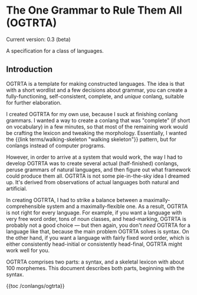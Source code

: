 <style>:root {--body-width: 80em}</style>

# The One Grammar to Rule Them All (OGTRTA)

Current version: 0.3 (beta)

A specification for a class of languages.

## Introduction

OGTRTA is a template for making constructed languages. The idea is that with a short wordlist and a few decisions about grammar, you can create a fully-functioning, self-consistent, complete, and _unique_ conlang, suitable for further elaboration.

I created OGTRTA for my own use, because I suck at finishing conlang grammars. I wanted a way to create a conlang that was "complete" (if short on vocabulary) in a few minutes, so that most of the remaining work would be crafting the lexicon and tweaking the morphology. Essentially, I wanted the {{link terms/walking-skeleton "walking skeleton"}} pattern, but for conlangs instead of computer programs.

However, in order to arrive at a system that would work, the way I had to develop OGTRTA was to create several actual (half-finished) conlangs, peruse grammars of natural languages, and then figure out what framework could produce them all. OGTRTA is not some pie-in-the-sky idea I dreamed up. It's derived from observations of actual languages both natural and artificial.

In creating OGTRTA, I had to strike a balance between a maximally-comprehensible system and a maximally-flexible one. As a result,
OGTRTA is not right for every language. For example, if you want a language with very free word order, tons of noun classes, and head-marking, OGTRTA is probably not a good choice — but then again, you don't _need_ OGTRTA for a language like that, because the main problem OGTRTA solves is syntax. On the other hand, if you want a language with fairly fixed word order, which is either consistently head-initial or consistently head-final, OGTRTA might work well for you.

OGTRTA comprises two parts: a syntax, and a skeletal lexicon with about 100 morphemes. This document describes both parts, beginning with the syntax.

{{toc /conlangs/ogtrta}}

<!--
Sections of the Verdurian reference grammar
-------------------------------------------
Phonology                    out of scope
Consonants                   out of scope
Vowels                       out of scope
Phonotactics                 out of scope
Syllabification              out of scope
Stress                       out of scope
The Alphabet                 out of scope
Diacritics                   out of scope
Capitalization rules         out of scope
Punctuation                  out of scope
Morphology                   -
Verbal morphology            -
Infinitive                   DONE
Person/number endings        DONE
Tensed forms                 DONE
Full examples                -
Irregularities               out of scope
Present tense                DONE
Past and past anterior tense DONE
Future tense                 DONE
Conditional                  DONE
Imperative                   DONE
The classical imperative     DONE
Participles                  DONE
Nominal morphology           -
Cases                        out of scope
Masculine declension         -
Feminine declensions         -
Poetic accusative            -
Final stress                 -
Irregularities               -
Adjectives                   DONE
Articles                     DONE
Personal pronouns            DONE
Relative and interrogative pronouns DONE
Derivational morphology      -
Nominalizations              DONE
Adjectivizations             DONE
Verbalizations               DONE
Compounds                    out of scope
Preposition + verb           -
Two-word compounds           -
Sound patterns               -
Gender adjustment            -
Diminutives and augmentatives -
Parts of speech: User manual -
The verbal system            -
Time                         -
Aspect                       -
Dénuo (habitual)             TODO
Siča (progressive)           TODO
Núnece (closeness to present) TODO
Ya, yatá (completive)        TODO
Za (inceptive)               TODO
The conditional              TODO
Infinitive                   DONE
Participles                  DONE
Past and present             DONE
One who does                 TODO
Gerund                       DONE
Reflexives                   TODO
Valence                      DONE
Reducing valence             DONE
Increasing valence           DONE
Pitfalls                     -
Ditransitives                -
All about nouns              -
Nominative                   -
Accusative                   -
Dative                       -
The dative of relation       -
Genitive                     DONE
Partitive                    -
With locations               TODO
NP order                     -
Nouns on nouns               TODO
Gender mismatches            -
Anaphora                     TODO
Personal pronouns            DONE
Subject position             -
Predicates                   TODO
Object position              -
Pronominal gender            -
Reflexives                   TODO
Each other                   TODO
Impersonal tu                TODO
The formal you               -
Indefinite pronouns          TODO
Determiners                  -
Articles                     DONE
Demonstrative prefixes       TODO
Interrogative kî             TODO
Quantifiers                  TODO
Adjectival anaphora          TODO
Verbal anaphora              TODO
Kies ‘do what’               TODO
Fassec ‘do that’             TODO
Ozë                          TODO
Prepositions                 DONE
Case usage                   -
Prepositional prefixes       -
Numbers                      -
Morphology                   -
Cardinals                    TODO
Mathematical symbols         -
Constructions                -
Sentence order               DONE
Re-ordering                  TODO
Negation                     TODO
Other negative words         TODO
Questions                    -
Yes/no questions             DONE
Interrogative questions      DONE
Adverbials                   TODO
Transformations              TODO
Sentential arguments         DONE
Sentential objects           DONE
Sentential subjects          TODO
Serial verbs and Equi NP deletion -
Whether                      DONE
Nominalization               TODO
Other forms of subordination TODO
Relative clauses             DONE
Subordination using ke       TODO
Other subordinators          TODO
Headless relatives           TODO
Indefinite referents         TODO
Nonrestrictive clauses       TODO
Conditions                   TODO
The use of esli ‘if’         TODO
Implied ‘if’                 TODO
Comparatives                 TODO
Superlatives                 TODO
Fun with esan                TODO
Esan inversion               TODO
Existentials                 TODO
Clefting                     TODO
Other transformations        TODO
Constituent dislocation      TODO
Deletions                    TODO
Sluicing                     TODO
Gapping                      TODO
Stripping                    TODO
Negative raising             TODO
Pronoun hopping              TODO
Že-clefting and raising      TODO
Semantic fields              -
Polite expressions           out of scope
Greetings                    out of scope
Other polite expressions     out of scope
Kinship terms                out of scope
Direct descent               out of scope
Prefixes                     out of scope
Notes                        out of scope
Time                         out of scope
Telling time                 out of scope
Days of the week             out of scope
The year                     out of scope
Other time expressions       out of scope
Weather                      out of scope
Pragmatic particles          TODO
Dialects                     out of scope
Samples                      -
-->